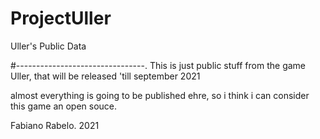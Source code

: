 # ProjectUller
Uller's Public Data

#--------------------------------.
This is just public stuff from the game Uller, that will be released 'till september 2021

almost everything is going to be published ehre, so i think i can consider this game an open souce.

Fabiano Rabelo. 2021
